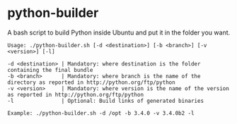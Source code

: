 python-builder
==============

A bash script to build Python inside Ubuntu and put it in the folder you want.

    Usage: ./python-builder.sh [-d <destination>] [-b <branch>] [-v <version>] [-l]

    -d <destination> | Mandatory: where destination is the folder containing the final bundle
    -b <branch>      | Mandatory: where branch is the name of the directory as reported in http://python.org/ftp/python
    -v <version>     | Mandatory: where version is the name of the version as reported in http://python.org/ftp/python
    -l               | Optional: Build links of generated binaries

    Example: ./python-builder.sh -d /opt -b 3.4.0 -v 3.4.0b2 -l
